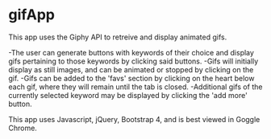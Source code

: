 # gifApp

This app uses the Giphy API to retreive and display animated gifs.

-The user can generate buttons with keywords of their choice and display gifs pertaining to those keywords by clicking said buttons.
-Gifs will initially display as still images, and can be animated or stopped by clicking on the gif.
-Gifs can be added to the 'favs' section by clicking on the heart below each gif, where they will remain until the tab is closed.
-Additional gifs of the currently selected keyword may be displayed by clicking the 'add more' button.

This app uses Javascript, jQuery, Bootstrap 4, and is best viewed in Goggle Chrome.
